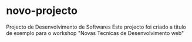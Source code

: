 # novo-projecto
Projecto de Desenvolvimento de Softwares
Este projecto foi criado a titulo de exemplo para o workshop "Novas Tecnicas de Desenvolvimento web"
